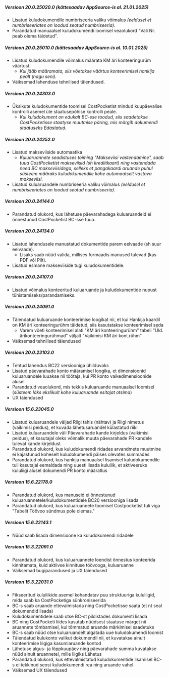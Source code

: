 ---
---
##### Versioon 20.0.25020.0 _(kättesaadav AppSource-is al. 21.01.2025)_
- Lisatud kuludokumendile numbriseeria valiku võimalus _(eeldusel et numbriseeriates on loodud seotud numbriseeria)_.
- Parandatud manuaalsel kuludokumendi loomisel veaolukord "Väli Nr. peab olema täidetud".  

##### Versioon 20.0.25010.0 _(kättesaadav AppSource-is al. 10.01.2025)_
- Lisatud kuludokumendile võimalus määrata KM äri konteeringurüm väärtust.
  - _Kui jääb määramata, siis võetakse väärtus konteerimisel hankija pealt (nagu seni)._
- Väiksemad lahenduse tehnilised täiendused.  

##### Versioon 20.0.24303.0
- Üksikute kuludokumentide toomisel CostPocketist mindud kuupäevalise kontrolli asemel üle staatusepõhise kontrolli peale.
  - _Kui kuludokument on edukalt BC-sse toodud, siis saadetakse CostPocketisse staatyse muutmise päring, mis märgib dokumendi staatuseks Edastatud._  

##### Versioon 20.0.24252.0
- Lisatud makseviiside automaatika
  - _Kuluaruannete seadistuses toiming "Makseviisi vastendamine", saab tuua CostPocketist makseviisid (sh krediitkaart) ning vastendada need BC makseviisidega, selleks et pangakaardi aruande puhul süsteem määraks kuludokumendile kohe automaatselt vastava makseviisi._
- Lisatud kuluaruandele numbriseeria valiku võimalus _(eeldusel et numbriseeriates on loodud seotud numbriseeria)_.  

##### Versioon 20.0.24144.0
- Parandatud olukord, kus lähetuse päevarahadega kuluaruandeid ei õnnestunud CostPocketist BC-sse tuua.  

##### Versioon 20.0.24134.0
- Lisatud lahendusele manustatud dokumentide parem eelvaade (sh suur eelvaade).
  - Lisaks saab nüüd valida, millises formaadis manused tulevad (kas PDF või Pilt).
- Lisatud esmane makseviiside tugi kuludokumentidele.  

##### Versioon 20.0.24107.0
- Lisatud võimalus konteeritud kuluaruande ja kuludokumentide nupust tühistamiseks/parandamiseks.  

##### Versioon 20.0.24091.0
- Täiendatud kuluaruande konteerimise loogikat nii, et kui Hankija kaardil on KM äri konteeringurühm täidetud, siis kasutatakse konteerimisel seda
  - Varem võeti konteerimisel alati "KM äri konteeringurühm" tabeli "Üld. ärikonteeringurühmad" väljalt "Vaikimisi KM äri kont.rühm"
- Väiksemad tehnilised täiendused  

##### Versioon 20.0.23103.0
- Tehtud lahendus BC22 versiooniga ühilduvaks
- Lisatud päevarahade konto määramisel loogika, et dimensioonid kuluaruandele luuakse nii töötaja, kui PR konto vaikedimensioonide alusel
- Parandatud veaolukord, mis tekkis kuluaruande manuaalsel loomisel (_süsteem läks ekslikult kohe kuluaruande esitajat otsima_)
- UX täiendused  

##### Versioon 15.6.23045.0
- Lisatud kuluaruandele väljad Riigi tähis (nähtav) ja Riigi nimetus (vaikimisi peidus), et kuvada lähetusaruandel külastatud riiki
- Lisatud kuluaruandele väli Päevarahade kande kirjeldus (vaikimisi peidus), et kasutajal oleks võimalik muuta päevarahade PR kandele tulevat kande kirjeldust
- Parandatud olukord, kus kuludokumendi ridades arvandmete muutmine ei kajastunud koheselt kuludokumendi päises olevates summades
- Parandatud olukord, kus hankija manuaalsel lisamisel kuludokumendile tuli kasutajal eemaldada ning uuesti lisada kululiik, et aktiveeruks kululiigi alusel dokumendi PR konto määratlus  

##### Versioon 15.6.22178.0
- Parandatud olukord, kus manuseid ei õnnestunud kuluaruannetele/kuludokumentidele BC20 versiooniga lisada
- Parandatud olukord, kus kuluaruannete toomisel Costpocketist tuli viga "Tabelit Töövoo sündmus pole olemas."

##### Versioon 15.6.22143.1
- Nüüd saab lisada dimensioone ka kuludokumendi ridadele

##### Versioon 15.3.22091.0
- Parandatud olukord, kus kuluaruannete loendist õnnestus konteerida kinnitamata, kuid aktiivse kinnituse töövooga, kuluaruanne
- Väiksemad bugiparandused ja UX täiendused

##### Versioon 15.3.22031.0
- Fikseeritud kululiikide asemel kohandatav puu struktuuriga kululiigid, mida saab ka CostPocketiga sünkroniseerida
- BC-s saab aruande ettevalmistada ning CostPocketisse saata (et nt seal dokumendid lisada)
- Kuludokumentidele saab otse BC-st pildistades dokumenti lisada
- BC ning CostPocketi liides kasutab nüüdsest staatuse märget nii aruannete tõmbamisel, kui tõmmatud aruande märkimisel saadetuks
- BC-s saab nüüd otse kuluaruandelt algatada uue kuludokumendi loomist
- Täiendatud kulukonto valikut dokumendil nii, et kuvatakse ainult konteerimise liigiga kasumiaruande kontod
- Lähetuse algus- ja lõppkuupäev ning päevarahade summa kuvatakse nüüd ainult aruannetel, mille liigiks Lähetus 
- Parandatud olukord, kus ettevalmistatud kuludokumentide lisamisel BC-s ei tekkinud seost kuludokumendi rea ning aruande vahel
- Väiksemad UX täiendused
